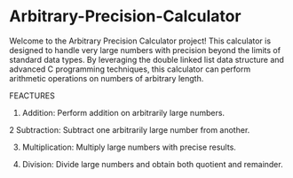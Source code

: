 # Arbitrary-Precision-Calculator

Welcome to the Arbitrary Precision Calculator project! This calculator is designed to handle very large numbers with precision beyond the limits of standard data types. By leveraging the double linked list data structure and advanced C programming techniques, this calculator can perform arithmetic operations on numbers of arbitrary length.

FEACTURES
1. Addition: Perform addition on arbitrarily large numbers.

2 Subtraction: Subtract one arbitrarily large number from another.

3. Multiplication: Multiply large numbers with precise results.
  
4. Division: Divide large numbers and obtain both quotient and remainder.
